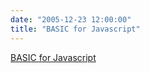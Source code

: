 ```yaml
---
date: "2005-12-23 12:00:00"
title: "BASIC for Javascript"
---
```


[BASIC for Javascript](/lemire/blog/2005/12-23-basic-for-javascript)

